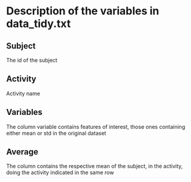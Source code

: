 # Description of the variables in data_tidy.txt
 
## Subject  

The id of the subject  

## Activity

Activity name

## Variables

The column variable contains features of interest, those ones containing either mean or std in the original dataset

## Average

The column contains the respective mean of the subject, in the activity, doing the activity indicated in the same row
